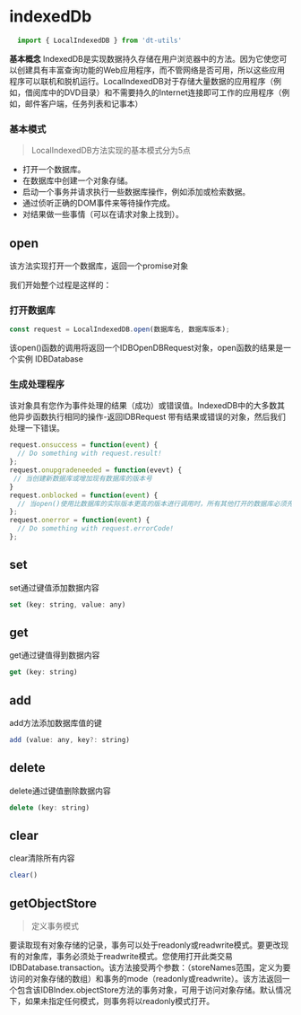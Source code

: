# indexedDb

````js
  import { LocalIndexedDB } from 'dt-utils'
````
**基本概念**
IndexedDB是实现数据持久存储在用户浏览器中的方法。因为它使您可以创建具有丰富查询功能的Web应用程序，而不管网络是否可用，所以这些应用程序可以联机和脱机运行。LocalIndexedDB对于存储大量数据的应用程序（例如，借阅库中的DVD目录）和不需要持久的Internet连接即可工作的应用程序（例如，邮件客户端，任务列表和记事本）

### 基本模式
> LocalIndexedDB方法实现的基本模式分为5点
+ 打开一个数据库。
+ 在数据库中创建一个对象存储。 
+ 启动一个事务并请求执行一些数据库操作，例如添加或检索数据。
+ 通过侦听正确的DOM事件来等待操作完成。
+ 对结果做一些事情（可以在请求对象上找到）。

## open
该方法实现打开一个数据库，返回一个promise对象

我们开始整个过程是这样的：
### 打开数据库
```js
const request = LocalIndexedDB.open(数据库名, 数据库版本);
```
该open()函数的调用将返回一个IDBOpenDBRequest对象，open函数的结果是一个实例 IDBDatabase
### 生成处理程序
该对象具有您作为事件处理的结果（成功）或错误值。IndexedDB中的大多数其他异步函数执行相同的操作-返回IDBRequest 带有结果或错误的对象，然后我们处理一下错误。
```js
request.onsuccess = function(event) {
  // Do something with request.result!
};
request.onupgradeneeded = function(evevt) {
 // 当创建新数据库或增加现有数据库的版本号
}
request.onblocked = function(event) {
  // 当open()使用比数据库的实际版本更高的版本进行调用时，所有其他打开的数据库必须先明确确认该请求，然后才能开始对数据库进行更改
};
request.onerror = function(event) {
  // Do something with request.errorCode!
};
```
## set
set通过键值添加数据内容
```js
set (key: string, value: any)
```
## get
get通过键值得到数据内容
```js
get (key: string)
```
## add
add方法添加数据库值的键
```js
add (value: any, key?: string)
```
## delete
delete通过键值删除数据内容
```js
delete (key: string)
```
## clear
clear清除所有内容
```js
clear()
```
## getObjectStore
> 定义事务模式

要读取现有对象存储的记录，事务可以处于readonly或readwrite模式。要更改现有的对象库，事务必须处于readwrite模式。您使用打开此类交易IDBDatabase.transaction。该方法接受两个参数：（storeNames范围，定义为要访问的对象存储的数组）和事务的mode（readonly或readwrite）。该方法返回一个包含该IDBIndex.objectStore方法的事务对象，可用于访问对象存储。默认情况下，如果未指定任何模式，则事务将以readonly模式打开。

